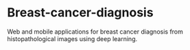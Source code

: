 # Breast-cancer-diagnosis
Web and mobile applications for breast cancer diagnosis from histopathological images using deep learning.

